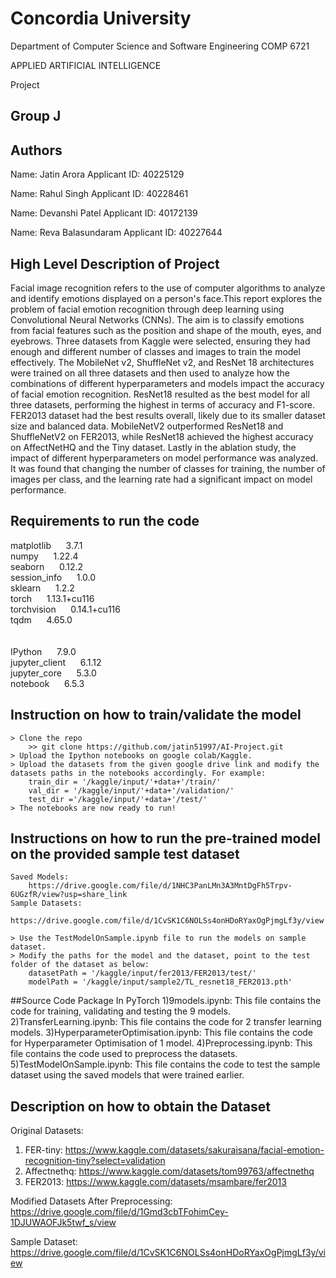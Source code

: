 # Concordia University

Department of Computer Science and Software Engineering COMP 6721

APPLIED ARTIFICIAL INTELLIGENCE

Project

## Group J

## Authors

Name: Jatin Arora 
Applicant ID: 40225129

Name: Rahul Singh 
Applicant ID: 40228461

Name: Devanshi Patel 
Applicant ID: 40172139

Name: Reva Balasundaram 
Applicant ID: 40227644

## High Level Description of Project
Facial image recognition refers to the use of computer algorithms to analyze and identify emotions displayed on a person's face.This report explores the problem of facial emotion recognition through deep learning using Convolutional Neural Networks (CNNs). The aim is to classify emotions from facial features such as the position and shape of the mouth, eyes, and eyebrows. Three datasets from Kaggle were selected, ensuring they had enough and different number of classes and images to train the model effectively. The MobileNet v2, ShuffleNet v2, and ResNet 18 architectures were trained on all three datasets and then used to analyze how the combinations of different hyperparameters and models impact the accuracy of facial emotion recognition. ResNet18 resulted as the best model for all three datasets, performing the highest in terms of accuracy and F1-score. FER2013 dataset had the best results overall, likely due to its smaller dataset size and balanced data. MobileNetV2 outperformed ResNet18 and ShuffleNetV2 on FER2013, while ResNet18 achieved the highest accuracy on AffectNetHQ and the Tiny dataset. Lastly in the ablation study, the impact of different hyperparameters on model performance was analyzed. It was found that changing the number of classes for training, the number of images per class, and the learning rate had a significant impact on model performance.

## Requirements to run the code
matplotlib         &nbsp;&nbsp;&nbsp;&nbsp; 3.7.1  <br/>
numpy              &nbsp;&nbsp;&nbsp;&nbsp; 1.22.4  <br/>
seaborn            &nbsp;&nbsp;&nbsp;&nbsp; 0.12.2  <br/>
session_info       &nbsp;&nbsp;&nbsp;&nbsp; 1.0.0  <br/>
sklearn            &nbsp;&nbsp;&nbsp;&nbsp; 1.2.2  <br/>
torch              &nbsp;&nbsp;&nbsp;&nbsp; 1.13.1+cu116  <br/>
torchvision        &nbsp;&nbsp;&nbsp;&nbsp; 0.14.1+cu116  <br/>
tqdm               &nbsp;&nbsp;&nbsp;&nbsp; 4.65.0  <br/>
<br/>
<br/>
IPython            &nbsp;&nbsp;&nbsp;&nbsp; 7.9.0  <br/>
jupyter_client     &nbsp;&nbsp;&nbsp;&nbsp; 6.1.12  <br/>
jupyter_core       &nbsp;&nbsp;&nbsp;&nbsp; 5.3.0  <br/>
notebook           &nbsp;&nbsp;&nbsp;&nbsp; 6.5.3  <br/>

## Instruction on how to train/validate the model
```
> Clone the repo
    >> git clone https://github.com/jatin51997/AI-Project.git
> Upload the Ipython notebooks on google colab/Kaggle.
> Upload the datasets from the given google drive link and modify the datasets paths in the notebooks accordingly. For example:
    train_dir = '/kaggle/input/'+data+'/train/'
    val_dir = '/kaggle/input/'+data+'/validation/'
    test_dir ='/kaggle/input/'+data+'/test/'
> The notebooks are now ready to run!
```

## Instructions on how to run the pre-trained model on the provided sample test dataset
```
Saved Models:
    https://drive.google.com/file/d/1NHC3PanLMn3A3MntDgFh5Trpv-6UGzfR/view?usp=share_link
Sample Datasets:
    https://drive.google.com/file/d/1CvSK1C6NOLSs4onHDoRYaxOgPjmgLf3y/view

> Use the TestModelOnSample.ipynb file to run the models on sample dataset.
> Modify the paths for the model and the dataset, point to the test folder of the dataset as below:
    datasetPath = '/kaggle/input/fer2013/FER2013/test/'
    modelPath = '/kaggle/input/sample2/TL_resnet18_FER2013.pth'
```

##Source Code Package In PyTorch
1)9models.ipynb: This file contains the code for training, validating and testing the 9 models.
2)TransferLearning.ipynb: This file contains the code for 2 transfer learning models.
3)HyperparameterOptimisation.ipynb: This file contains the code for Hyperparameter Optimisation of 1 model.
4)Preprocessing.ipynb: This file contains the code used to preprocess the datasets.
5)TestModelOnSample.ipynb: This file contains the code to test the sample dataset using the saved models that were trained earlier.

## Description on how to obtain the Dataset 

Original Datasets:
1) FER-tiny: https://www.kaggle.com/datasets/sakuraisana/facial-emotion-recognition-tiny?select=validation
2) Affectnethq: https://www.kaggle.com/datasets/tom99763/affectnethq
3) FER2013: https://www.kaggle.com/datasets/msambare/fer2013

Modified Datasets After Preprocessing:
https://drive.google.com/file/d/1Gmd3cbTFohimCey-1DJUWAOFJk5twf_s/view

Sample Dataset:
https://drive.google.com/file/d/1CvSK1C6NOLSs4onHDoRYaxOgPjmgLf3y/view


